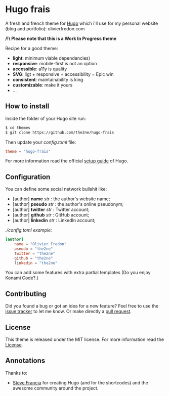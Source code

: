 # Hugo frais

A fresh and french theme for [Hugo](//gohugo.io/) which i'll use for my personal website (blog and portfolio): olivierfredon.com

**/!\ Please note that this is a Work In Progress theme**

Recipe for a good theme:
- **light**: minimum viable dependencies)
- **responsive**: mobile-first is not an option
- **accessible**: a11y is quality
- **SVG**: ligt + responsive + accessibility = Epic win
- **consistent**: maintainability is king
- **customizable**: make it yours
- ...

## How to install

Inside the folder of your Hugo site run:

```sh
$ cd themes
$ git clone https://github.com/the2ne/hugo-frais
```

Then update your _config.toml_ file:

```toml
theme = "hugo-frais"
```

For more information read the official [setup guide](//gohugo.io/overview/installing/) of Hugo.


## Configuration

You can define some social network bullshit like:
- [author] **name** *str* : the author's website name;
- [author] **pseudo** *str* : the author's online pseudonym;
- [author] **twitter** *str* : Twitter account;
- [author] **github** *str* : GitHub account;
- [author] **linkedin** *str* : LinkedIn account;

_./config.toml example:_
```toml
[author]
    name = "Olivier Fredon"
    pseudo = "the2ne"
    twitter = "the2ne"
    github = "the2ne"
    linkedin = "the2ne"
```

You can add some features with extra partial templates (Do you enjoy Konami Code?.)

## Contributing

Did you found a bug or got an idea for a new feature? Feel free to use the [issue tracker](//github.com/the2ne/hugo-frais/issues) to let me know. Or make directly a [pull request](//github.com/the2ne/hugo-frais/pulls).


## License

This theme is released under the MIT license. For more information read the [License](//github.com/the2ne/hugo-frais/blob/master/LICENSE.md).


## Annotations

Thanks to:
- [Steve Francia](//github.com/spf13) for creating Hugo (and for the shortcodes) and the awesome community around the project.
